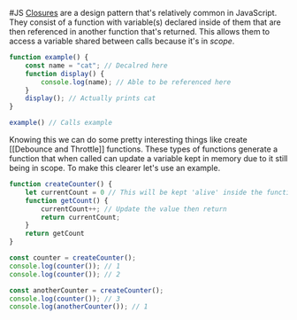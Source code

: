 #JS 
[Closures](https://developer.mozilla.org/en-US/docs/Web/JavaScript/Closures) are a design pattern that's relatively common in JavaScript. They consist of a function with variable(s) declared inside of them that are then referenced in another function that's returned. This allows them to access a variable shared between calls because it's in *scope*. 

```js
function example() {
	const name = "cat"; // Decalred here
	function display() {
		console.log(name); // Able to be referenced here
	}
	display(); // Actually prints cat
} 

example() // Calls example
```

Knowing this we can do some pretty interesting things like create [[Debounce and Throttle]] functions. These types of functions generate a function that when called can update a variable kept in memory due to it still being in scope. To make this clearer let's use an example.

```js
function createCounter() {
	let currentCount = 0 // This will be kept 'alive' inside the function we return
	function getCount() {
		currentCount++; // Update the value then return
		return currentCount;
	}
	return getCount
}

const counter = createCounter();
console.log(counter()); // 1
console.log(counter()); // 2

const anotherCounter = createCounter();
console.log(counter()); // 3
console.log(anotherCounter()); // 1
```